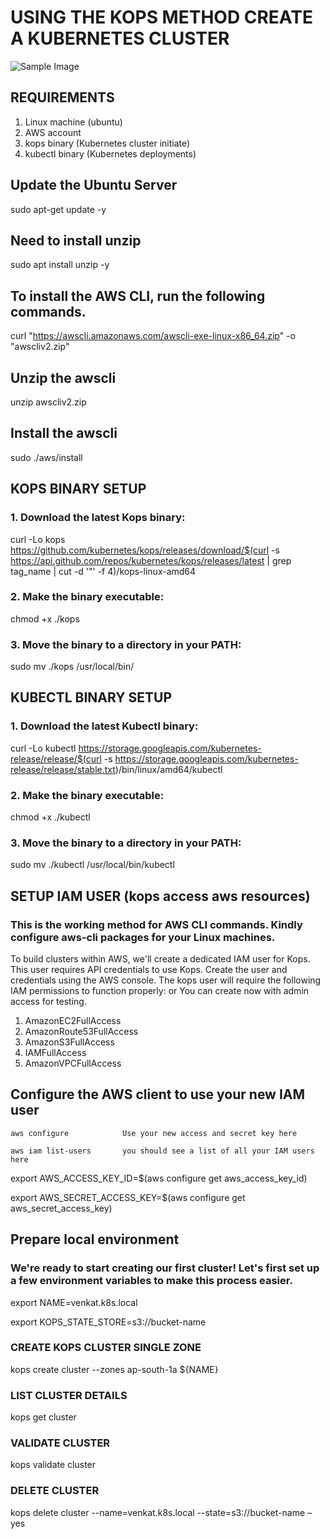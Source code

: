 # USING THE KOPS METHOD CREATE A KUBERNETES CLUSTER 

![Sample Image](https://drive.google.com/uc?export=view&id=174hu4SZa1pCvQFPm3O0l3TRctWta-oWX)

 

## REQUIREMENTS
1. Linux machine (ubuntu)
2. AWS account
3. kops binary (Kubernetes cluster initiate)
4. kubectl binary (Kubernetes deployments)

## Update the Ubuntu Server 
  sudo apt-get update -y

## Need to install unzip 
  sudo apt install unzip -y

## To install the AWS CLI, run the following commands.

curl "https://awscli.amazonaws.com/awscli-exe-linux-x86_64.zip" -o "awscliv2.zip"

## Unzip the awscli 
unzip awscliv2.zip

## Install the awscli
sudo ./aws/install


## KOPS BINARY SETUP
### 1. Download the latest Kops binary:
   curl -Lo kops https://github.com/kubernetes/kops/releases/download/$(curl -s https://api.github.com/repos/kubernetes/kops/releases/latest | grep tag_name | cut -d '"' -f 4)/kops-linux-amd64
   
### 2. Make the binary executable:
   chmod +x ./kops

### 3. Move the binary to a directory in your PATH:
   sudo mv ./kops /usr/local/bin/

## KUBECTL BINARY SETUP
### 1. Download the latest Kubectl binary:
   curl -Lo kubectl https://storage.googleapis.com/kubernetes-release/release/$(curl -s https://storage.googleapis.com/kubernetes-release/release/stable.txt)/bin/linux/amd64/kubectl

### 2. Make the binary executable:
   chmod +x ./kubectl

### 3. Move the binary to a directory in your PATH:
   sudo mv ./kubectl /usr/local/bin/kubectl

## SETUP IAM USER (kops access aws resources)
### This is the working method for AWS CLI commands. Kindly configure aws-cli packages for your Linux machines.

To build clusters within AWS, we'll create a dedicated IAM user for Kops. This user requires API credentials to use Kops. Create the user and credentials using the AWS console.
The kops user will require the following IAM permissions to function properly: or You can create now with admin access for testing.
  
   1. AmazonEC2FullAccess
   2. AmazonRoute53FullAccess
   3. AmazonS3FullAccess
   4. IAMFullAccess
   5. AmazonVPCFullAccess
   

## Configure the AWS client to use your new IAM user
    
    aws configure            Use your new access and secret key here
    
    aws iam list-users       you should see a list of all your IAM users here



   export AWS_ACCESS_KEY_ID=$(aws configure get aws_access_key_id)
   
   export AWS_SECRET_ACCESS_KEY=$(aws configure get aws_secret_access_key)


## Prepare local environment

### We're ready to start creating our first cluster! Let's first set up a few environment variables to make this process easier.
 
 export NAME=venkat.k8s.local
 
 export KOPS_STATE_STORE=s3://bucket-name

### CREATE KOPS CLUSTER SINGLE ZONE 
 
 kops create cluster --zones ap-south-1a ${NAME}
 
### LIST CLUSTER DETAILS
   kops get cluster
    
### VALIDATE CLUSTER
  kops validate cluster

 ### DELETE CLUSTER 
 kops delete cluster --name=venkat.k8s.local --state=s3://bucket-name –yes

